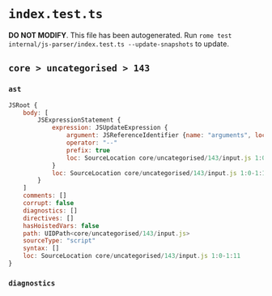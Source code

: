 # `index.test.ts`

**DO NOT MODIFY**. This file has been autogenerated. Run `rome test internal/js-parser/index.test.ts --update-snapshots` to update.

## `core > uncategorised > 143`

### `ast`

```javascript
JSRoot {
	body: [
		JSExpressionStatement {
			expression: JSUpdateExpression {
				argument: JSReferenceIdentifier {name: "arguments", loc: SourceLocation core/uncategorised/143/input.js 1:2-1:11 (arguments)}
				operator: "--"
				prefix: true
				loc: SourceLocation core/uncategorised/143/input.js 1:0-1:11
			}
			loc: SourceLocation core/uncategorised/143/input.js 1:0-1:11
		}
	]
	comments: []
	corrupt: false
	diagnostics: []
	directives: []
	hasHoistedVars: false
	path: UIDPath<core/uncategorised/143/input.js>
	sourceType: "script"
	syntax: []
	loc: SourceLocation core/uncategorised/143/input.js 1:0-1:11
}
```

### `diagnostics`

```

```
